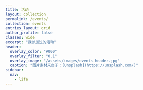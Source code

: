 ```yaml
---
title: 活动
layout: collection
permalink: /events/
collection: events
entries_layout: grid
author_profile: false
classes: wide
excerpt: "我参加过的活动"
header:
  overlay_color: "#000"
  overlay_filter: "0.1"
  overlay_image: "/assets/images/events-header.jpg"
  caption: "图片素材来自于：[Unsplash](https://unsplash.com/)"
sidebar:
  nav:
    - life
---
```

